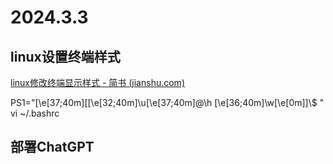 # **2024.3.3**

## linux设置终端样式

[ linux修改终端显示样式 - 简书 (jianshu.com)](https://www.jianshu.com/p/3b582498b05c "自定义终端字体格式")

PS1="\[\e[37;40m\][\[\e[32;40m\]\u\[\e[37;40m\]@\h \[\e[36;40m\]\w\[\e[0m\]]\\$ "
vi ~/.bashrc

## 部署ChatGPT
